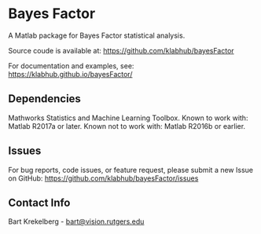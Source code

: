 # Bayes Factor
A Matlab package for Bayes Factor statistical analysis.

Source coude is available at:
https://github.com/klabhub/bayesFactor

For documentation and examples, see:
https://klabhub.github.io/bayesFactor/

## Dependencies
Mathworks Statistics and Machine Learning Toolbox.
Known to work with: Matlab R2017a or later.
Known not to work with: Matlab R2016b or earlier.

## Issues
For bug reports, code issues, or feature request, please submit a new Issue on GitHub: https://github.com/klabhub/bayesFactor/issues

## Contact Info
Bart Krekelberg - bart@vision.rutgers.edu


